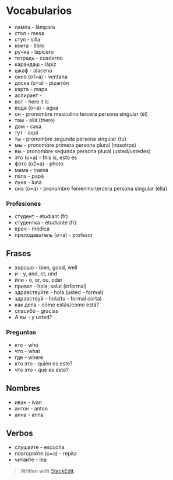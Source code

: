 # Vocabularios

- лампа - lámpara
- стол - mesa
- стул - silla
- книга - libro
- ручка - lapicero
- тетрадь - cuaderno
- карандаш - lápiz
- шкаф - alacena
- окно (o1=a) - ventana
- доска (o=a) - pizarrón
- карта - mapa
- аспирант - 
- вот - here it is
- вода (o=a) - agua
- он - pronombre masculino tercera persona singular (él)
- там - allá (there)
- дом - casa
- тут - aquí
- ты - pronombre segunda persona singular (tú)
- мы - pronombre primera persona plural (nosotros)
- вы - pronombre segunda persona plural (usted/ustedes)
- это (o=a) - this is, esto es
- фото (o2=a) - photo
- мама - mamá
- папа - papá
- луна - luna
- она (o=a) - pronombre femenino tercera persona singular (ella)

### Profesiones
- студент - étudiant (fr)
- студентка - étudiante (fr)
- врач - médica
- преподаватель (o=a) - profesor


## Frases
- хорошо - bien, good, well
- и - y, and, et, und
- йли - o, or, ou, oder
- привет - hola, salut (informal)
- здравствуйте  -  hola (usted - formal)
- здравствуй - hola(tu - formal corta)
- как дела - cómo estás/cómo está?
- спасибо - gracias
- A вы - y usted?

### Preguntas
- кто - who
- что - what
- где - where
- кто это - quién es este?
- что это - qué es esto?



## Nombres
- иван - ivan
- антон - anton
- анна - anna

## Verbos

- слушайте - escucha
- повторяйте (o=a) - repita
- читайте - lea

> Written with [StackEdit](https://stackedit.io/).
<!--stackedit_data:
eyJoaXN0b3J5IjpbMTYwMTAzMzEyNiwtMjgzNDEzMDcsLTkxMj
E4Njg3MywtMTA4NjI2NDg4MiwtNTY4NTI2NDU1LC04MzA3OTAz
OTBdfQ==
-->